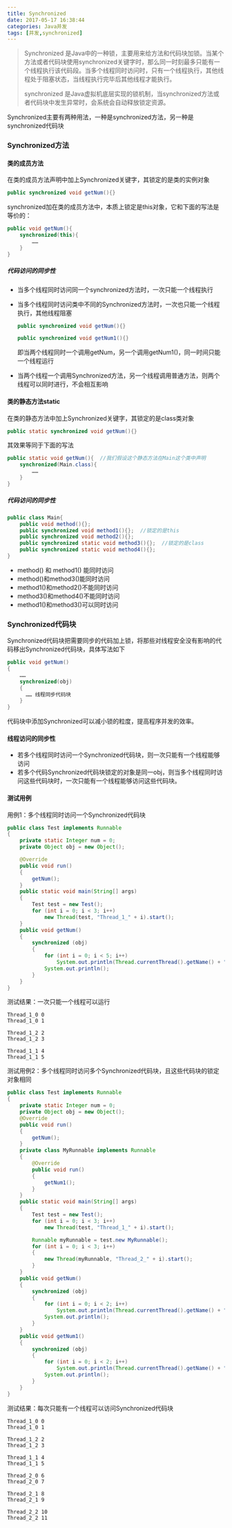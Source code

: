 ```yaml
---
title: Synchronized
date: 2017-05-17 16:38:44
categories: Java并发
tags: [并发,synchronized]
---
```


> Synchronized 是Java中的一种锁，主要用来给方法和代码块加锁。当某个方法或者代码块使用synchronized关键字时，那么同一时刻最多只能有一个线程执行该代码段。当多个线程同时访问时，只有一个线程执行，其他线程处于阻塞状态，当线程执行完毕后其他线程才能执行。
>
> synchronized 是Java虚拟机底层实现的锁机制，当synchronized方法或者代码块中发生异常时，会系统会自动释放锁定资源。

Synchronized主要有两种用法，一种是synchronized方法，另一种是synchronized代码块

### Synchronized方法

#### 类的成员方法

在类的成员方法声明中加上Synchronized关键字，其锁定的是类的实例对象

```Java
public synchronized void getNum(){}
```

synchronized加在类的成员方法中，本质上锁定是this对象，它和下面的写法是等价的：

```Java
public void getNum(){
  	synchronized(this){
		……
    }
}
```

##### 代码访问的同步性

* 当多个线程同时访问同一个synchronized方法时，一次只能一个线程执行

* 当多个线程同时访问类中不同的Synchronized方法时，一次也只能一个线程执行，其他线程阻塞

  ```Java
  public synchronized void getNum(){}

  public synchronized void getNum1(){}
  ```

  即当两个线程同时一个调用getNum，另一个调用getNum1()，同一时间只能一个线程运行

* 当两个线程一个调用Synchronized方法，另一个线程调用普通方法，则两个线程可以同时进行，不会相互影响

#### 类的静态方法static

在类的静态方法中加上Synchronized关键字，其锁定的是class类对象

```java
public static synchronized void getNum(){}
```

其效果等同于下面的写法

```java
public static void getNum(){  //我们假设这个静态方法在Main这个类中声明
  	synchronized(Main.class){
		……
    }
}
```

##### 代码访问的同步性

```java
public class Main{
    public void method(){};
    public synchronized void method1(){};  //锁定的是this
    public synchronized void method2(){};
    public synchronized static void method3(){};  //锁定的是class
    public synchronized static void method4(){};
}
```

* method() 和 method1() 能同时访问
* method()和method3()能同时访问
* method1()和method2()不能同时访问
* method3()和method4()不能同时访问
* method1()和method3()可以同时访问



### Synchronized代码块

Synchronized代码块把需要同步的代码加上锁，将那些对线程安全没有影响的代码移出Synchronized代码块，具体写法如下

```Java
public void getNum()
{
  	……
  	synchronized(obj)
  	{
      …… 线程同步代码块
  	}
}
```

代码块中添加Synchronized可以减小锁的粒度，提高程序并发的效率。

#### 线程访问的同步性

* 若多个线程同时访问一个Synchronized代码块，则一次只能有一个线程能够访问
* 若多个代码Synchronized代码块锁定的对象是同一obj，则当多个线程同时访问这些代码块时，一次只能有一个线程能够访问这些代码块。

#### 测试用例

用例1：多个线程同时访问一个Synchronized代码块

```java
public class Test implements Runnable
{
	private static Integer num = 0;
	private Object obj = new Object();

	@Override
	public void run()
	{
		getNum();
	}
	public static void main(String[] args)
	{
		Test test = new Test();
		for (int i = 0; i < 3; i++)
			new Thread(test, "Thread_1_" + i).start();
	}
	public void getNum()
	{
		synchronized (obj)
		{
			for (int i = 0; i < 5; i++)
				System.out.println(Thread.currentThread().getName() + " " + num++);
			System.out.println();
		}
	}
}

```

测试结果：一次只能一个线程可以运行

```
Thread_1_0 0
Thread_1_0 1

Thread_1_2 2
Thread_1_2 3

Thread_1_1 4
Thread_1_1 5
```



测试用例2：多个线程同时访问多个Synchronized代码块，且这些代码块的锁定对象相同

```Java
public class Test implements Runnable
{
	private static Integer num = 0;
	private Object obj = new Object();
	@Override
	public void run()
	{
		getNum();
	}
	private class MyRunnable implements Runnable
	{
		@Override
		public void run()
		{
			getNum1();
		}
	}
	public static void main(String[] args)
	{
		Test test = new Test();
		for (int i = 0; i < 3; i++)
			new Thread(test, "Thread_1_" + i).start();

		Runnable myRunnable = test.new MyRunnable();
		for (int i = 0; i < 3; i++)
		{
			new Thread(myRunnable, "Thread_2_" + i).start();
		}
	}
	public void getNum()
	{
		synchronized (obj)
		{
			for (int i = 0; i < 2; i++)
				System.out.println(Thread.currentThread().getName() + " " + num++);
			System.out.println();
		}
	}
	public void getNum1()
	{
		synchronized (obj)
		{
			for (int i = 0; i < 2; i++)
				System.out.println(Thread.currentThread().getName() + " " + num++);
			System.out.println();
		}
	}
}
```

测试结果：每次只能有一个线程可以访问Synchronized代码块

```
Thread_1_0 0
Thread_1_0 1

Thread_1_2 2
Thread_1_2 3

Thread_1_1 4
Thread_1_1 5

Thread_2_0 6
Thread_2_0 7

Thread_2_1 8
Thread_2_1 9

Thread_2_2 10
Thread_2_2 11
```
